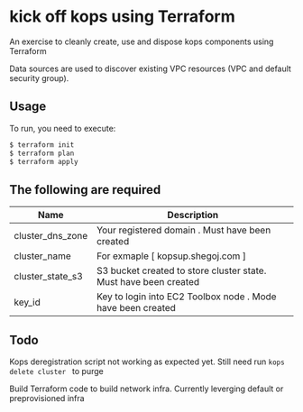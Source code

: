 # kick off kops using Terraform

An exercise to cleanly create, use and dispose kops components using Terraform

Data sources are used to discover existing VPC resources (VPC and default security group).

## Usage

To run,  you need to execute:

```bash
$ terraform init
$ terraform plan
$ terraform apply
```


<!-- BEGINNING OF PRE-COMMIT-TERRAFORM DOCS HOOK -->
## The following  are required

| Name | Description |
|------|-------------|
| cluster\_dns\_zone | Your registered domain . Must have been created|
| cluster\_name | For exmaple  [ kopsup.shegoj.com ] |
| cluster\_state\_s3 | S3 bucket created to store cluster state. Must have been created |
| key\_id |Key to login into EC2 Toolbox node . Mode have been created |

<!-- END OF PRE-COMMIT-TERRAFORM DOCS HOOK -->


## Todo

Kops deregistration script not working as expected yet. Still need run ```kops delete cluster ``` to purge

Build Terraform code to build network infra. Currently leverging default or preprovisioned infra





